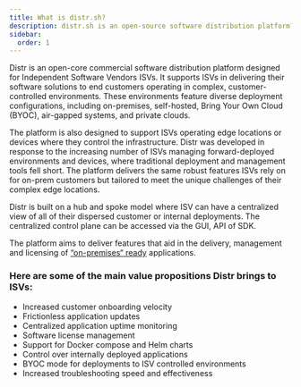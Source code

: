 ```yaml
---
title: What is distr.sh?
description: distr.sh is an open-source software distribution platform?
sidebar:
  order: 1
---
```


Distr is an open-core commercial software distribution platform designed for Independent Software Vendors ISVs. It supports ISVs in delivering their software solutions to end customers operating in complex, customer-controlled environments. These environments feature diverse deployment configurations, including on-premises, self-hosted, Bring Your Own Cloud (BYOC), air-gapped systems, and private clouds.

The platform is also designed to support ISVs operating edge locations or devices where they control the infrastructure. Distr was developed in response to the increasing number of ISVs managing forward-deployed environments and devices, where traditional deployment and management tools fell short. The platform delivers the same robust features ISVs rely on for on-prem customers but tailored to meet the unique challenges of their complex edge locations.

Distr is built on a hub and spoke model where ISV can have a centralized view of all of their dispersed customer or internal deployments. The centralized control plane can be accessed via the GUI, API of SDK.

The platform aims to deliver features that aid in the delivery, management and licensing of [“on-premises“ ready](/white-paper/building-blocks/) applications.

### Here are some of the main value propositions Distr brings to ISVs:

- Increased customer onboarding velocity
- Frictionless application updates
- Centralized application uptime monitoring
- Software license management
- Support for Docker compose and Helm charts
- Control over internally deployed applications
- BYOC mode for deployments to ISV controlled environments
- Increased troubleshooting speed and effectiveness
